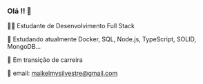 ### Olá !! 👋

👨‍💻 Estudante de Desenvolvimento Full Stack

🌱 Estudando atualmente Docker, SQL, Node.js, TypeScript, SOLID, MongoDB...

🔌 Em transição de carreira

📩 email: maikelmysilvestre@gmail.com
